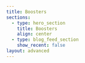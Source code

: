 ```yaml
---
title: Boosters
sections:
  - type: hero_section
    title: Boosters
    align: center
  - type: blog_feed_section
    show_recent: false
layout: advanced
---
```

